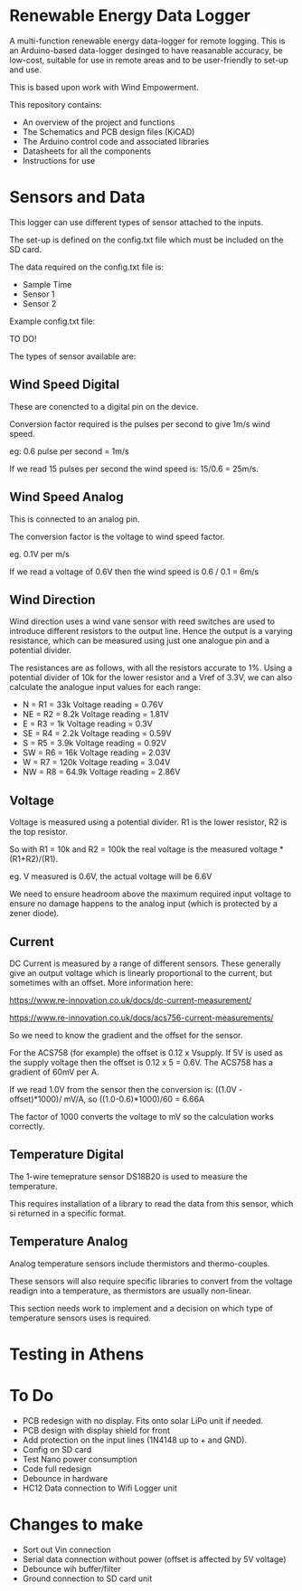# Renewable Energy Data Logger
A multi-function renewable energy data-logger for remote logging.
This is an Arduino-based data-logger desinged to have reasanable accuracy, be low-cost, suitable for use in remote areas and to be user-friendly to set-up and use.

This is based upon work with Wind Empowerment.

This repository contains:
* An overview of the project and functions
* The Schematics and PCB design files (KiCAD)
* The Arduino control code and associated libraries
* Datasheets for all the components
* Instructions for use


# Sensors and Data
This logger can use different types of sensor attached to the inputs.

The set-up is defined on the config.txt file which must be included on the SD card.

The data required on the config.txt file is:

* Sample Time
* Sensor 1
* Sensor 2

Example config.txt file:

TO DO!

The types of sensor available are:

## Wind Speed Digital

These are conencted to a digital pin on the device.

Conversion factor required is the pulses per second to give 1m/s wind speed. 

eg: 0.6 pulse per second = 1m/s

If we read 15 pulses per second the wind speed is: 15/0.6 = 25m/s.

## Wind Speed Analog

This is connected to an analog pin.

The conversion factor is the voltage to wind speed factor.

eg. 0.1V per m/s

If we read a voltage of 0.6V then the wind speed is 0.6 / 0.1 = 6m/s

## Wind Direction

Wind direction uses a wind vane sensor with reed switches are used to introduce different resistors to the output line. Hence the output is a varying resistance, which can be measured using just one analogue pin and a potential divider.

The resistances are as follows, with all the resistors accurate to 1%. Using a potential divider of 10k for the lower resistor and a Vref of 3.3V, we can also calculate the analogue input values for each range:

* N = R1 = 33k Voltage reading = 0.76V
* NE = R2 = 8.2k Voltage reading = 1.81V
* E = R3 = 1k Voltage reading = 0.3V
* SE = R4 = 2.2k Voltage reading = 0.59V
* S = R5 = 3.9k Voltage reading = 0.92V
* SW = R6 = 16k Voltage reading = 2.03V
* W = R7 = 120k Voltage reading = 3.04V
* NW = R8 = 64.9k Voltage reading = 2.86V

## Voltage

Voltage is measured using a potential divider. R1 is the lower resistor, R2 is the top resistor.

So with R1 = 10k and R2 = 100k the real voltage is the measured voltage * (R1+R2)/(R1).

eg. V measured is 0.6V, the actual voltage will be 6.6V

We need to ensure headroom above the maximum required input voltage to ensure no damage happens to the analog input (which is protected by a zener diode). 

## Current

DC Current is measured by a range of different sensors. These generally give an output voltage which is linearly proportional to the current, but sometimes with an offset. More information here: 

https://www.re-innovation.co.uk/docs/dc-current-measurement/ 

https://www.re-innovation.co.uk/docs/acs756-current-measurements/

So we need to know the gradient and the offset for the sensor.

For the ACS758 (for example) the offset is 0.12 x Vsupply. If 5V is used as the supply voltage then the offset is 0.12 x 5 = 0.6V.
The ACS758 has a gradient of 60mV per A.

If we read 1.0V from the sensor then the conversion is: ((1.0V - offset)*1000)/ mV/A, so ((1.0-0.6)*1000)/60 = 6.66A 

The factor of 1000 converts the voltage to mV so the calculation works correctly.

## Temperature Digital

The 1-wire temeprature sensor DS18B20 is used to measure the temperature.

This requires installation of a library to read the data from this sensor, which si returned in a specific format.

## Temperature Analog

Analog temperature sensors include thermistors and thermo-couples.

These sensors will also require specific libraries to convert from the voltage readign into a temperature, as thermistors are usually non-linear.

This section needs work to implement and a decision on which type of temperature sensors uses is required. 

# Testing in Athens


# To Do

* PCB redesign with no display. Fits onto solar LiPo unit if needed.
* PCB design with display shield for front
* Add protection on the input lines (1N4148 up to + and GND).
* Config on SD card
* Test Nano power consumption
* Code full redesign
* Debounce in hardware
* HC12 Data connection to Wifi Logger unit

# Changes to make

* Sort out Vin connection
* Serial data connection without power (offset is affected by 5V voltage)
* Debounce wih buffer/filter
* Ground connection to SD card unit


